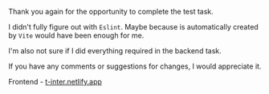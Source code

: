 Thank you again for the opportunity to complete the test task.

I didn't fully figure out with `Eslint`. Maybe because is automatically created by `Vite` would have been enough for me.

I'm also not sure if I did everything required in the backend task.

If you have any comments or suggestions for changes, I would appreciate it.

Frontend - [t-inter.netlify.app](https://t-inter.netlify.app)